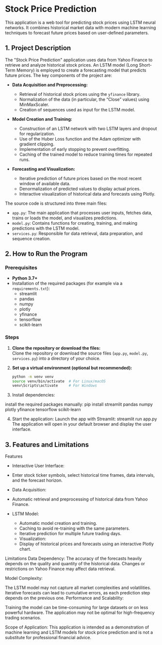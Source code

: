 # Stock Price Prediction

This application is a web tool for predicting stock prices using LSTM neural networks. It combines historical market data with modern machine learning techniques to forecast future prices based on user-defined parameters.

## 1. Project Description

The "Stock Price Prediction" application uses data from Yahoo Finance to retrieve and analyze historical stock prices. An LSTM model (Long Short-Term Memory) is employed to create a forecasting model that predicts future prices. The key components of the project are:

- **Data Acquisition and Preprocessing:**  
  - Retrieval of historical stock prices using the `yfinance` library.  
  - Normalization of the data (in particular, the “Close” values) using MinMaxScaler.  
  - Creation of sequences used as input for the LSTM model.

- **Model Creation and Training:**  
  - Construction of an LSTM network with two LSTM layers and dropout for regularization.  
  - Use of the Huber Loss function and the Adam optimizer with gradient clipping.  
  - Implementation of early stopping to prevent overfitting.  
  - Caching of the trained model to reduce training times for repeated runs.

- **Forecasting and Visualization:**  
  - Iterative prediction of future prices based on the most recent window of available data.  
  - Denormalization of predicted values to display actual prices.  
  - Interactive visualization of historical data and forecasts using Plotly.

The source code is structured into three main files:
- `app.py`: The main application that processes user inputs, fetches data, trains or loads the model, and visualizes predictions.
- `model.py`: Contains functions for creating, training, and making predictions with the LSTM model.
- `services.py`: Responsible for data retrieval, data preparation, and sequence creation.

## 2. How to Run the Program

### Prerequisites
- **Python 3.7+**
- Installation of the required packages (for example via a `requirements.txt`):
  - streamlit
  - pandas
  - numpy
  - plotly
  - yfinance
  - tensorflow
  - scikit-learn

### Steps
1. **Clone the repository or download the files:**  
   Clone the repository or download the source files (`app.py`, `model.py`, `services.py`) into a directory of your choice.

2. **Set up a virtual environment (optional but recommended):**  
   ```bash
   python -m venv venv
   source venv/bin/activate  # For Linux/macOS
   venv\Scripts\activate     # For Windows

3. Install dependencies:

 install the required packages manually:
 pip install streamlit pandas numpy plotly yfinance tensorflow scikit-learn

4. Start the application:
 Launch the app with Streamlit:
 streamlit run app.py
 The application will open in your default browser and display the user interface.

## 3. Features and Limitations

Features
- Interactive User Interface:
- Enter stock ticker symbols, select historical time frames, data intervals, and the forecast horizon.

- Data Acquisition:
- Automatic retrieval and preprocessing of historical data from Yahoo Finance.

- LSTM Model:

   - Automatic model creation and training.
   - Caching to avoid re-training with the same parameters.
   - Iterative prediction for multiple future trading days.
   - Visualization:
   - Display of historical prices and forecasts using an interactive Plotly chart.

Limitations
Data Dependency:
The accuracy of the forecasts heavily depends on the quality and quantity of the historical data. Changes or restrictions on Yahoo Finance may affect data retrieval.

Model Complexity:

The LSTM model may not capture all market complexities and volatilities.
Iterative forecasts can lead to cumulative errors, as each prediction step depends on the previous one.
Performance and Scalability:

Training the model can be time-consuming for large datasets or on less powerful hardware.
The application may not be optimal for high-frequency trading scenarios.

Scope of Application:
This application is intended as a demonstration of machine learning and LSTM models for stock price prediction and is not a substitute for professional financial advice.